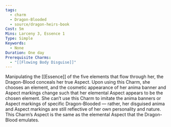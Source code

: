 ```yaml
---
tags:
  - charm
  - Dragon-Blooded
  - source/dragon-heirs-book
Cost: 5m
Mins: Larceny 3, Essence 1
Type: Simple
Keywords:
  - None
Duration: One day
Prerequisite Charms:
  - "[[Flowing Body Disguise]]"
---
```

Manipulating the [[Essence]] of the five elements that flow through her, the Dragon-Blood conceals her true Aspect. Upon using this Charm, she chooses an element, and the cosmetic appearance of her anima banner and Aspect markings change such that her elemental Aspect appears to be the chosen element. She can’t use this Charm to imitate the anima banners or Aspect markings of specific Dragon-Blooded — rather, her disguised anima and Aspect markings are still reflective of her own personality and nature.
This Charm’s Aspect is the same as the elemental Aspect that the Dragon-Blood emulates.
